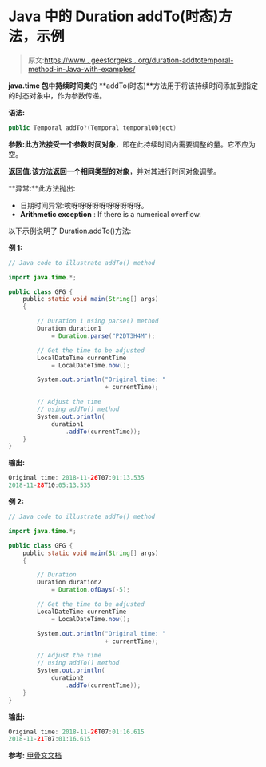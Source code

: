 # Java 中的 Duration addTo(时态)方法，示例

> 原文:[https://www . geesforgeks . org/duration-addtotemporal-method-in-Java-with-examples/](https://www.geeksforgeeks.org/duration-addtotemporal-method-in-java-with-examples/)

**java.time 包**中**持续时间类**的 **addTo(时态)**方法用于将该持续时间添加到指定的时态对象中，作为参数传递。

**语法:**

```java
public Temporal addTo?(Temporal temporalObject)

```

**参数:**此方法接受一个参数**时间对象**，即在此持续时间内需要调整的量。它不应为空。

**返回值:**该方法返回一个相同类型的**对象**，并对其进行时间对象调整。

**异常:**此方法抛出:

*   日期时间异常:唉呀呀呀呀呀呀呀呀呀呀。
*   **Arithmetic exception** : If there is a numerical overflow.

以下示例说明了 Duration.addTo()方法:

**例 1:**

```java
// Java code to illustrate addTo() method

import java.time.*;

public class GFG {
    public static void main(String[] args)
    {

        // Duration 1 using parse() method
        Duration duration1
            = Duration.parse("P2DT3H4M");

        // Get the time to be adjusted
        LocalDateTime currentTime
            = LocalDateTime.now();

        System.out.println("Original time: "
                           + currentTime);

        // Adjust the time
        // using addTo() method
        System.out.println(
            duration1
                .addTo(currentTime));
    }
}
```

**输出:**

```java
Original time: 2018-11-26T07:01:13.535
2018-11-28T10:05:13.535

```

**例 2:**

```java
// Java code to illustrate addTo() method

import java.time.*;

public class GFG {
    public static void main(String[] args)
    {

        // Duration
        Duration duration2
            = Duration.ofDays(-5);

        // Get the time to be adjusted
        LocalDateTime currentTime
            = LocalDateTime.now();

        System.out.println("Original time: "
                           + currentTime);

        // Adjust the time
        // using addTo() method
        System.out.println(
            duration2
                .addTo(currentTime));
    }
}
```

**输出:**

```java
Original time: 2018-11-26T07:01:16.615
2018-11-21T07:01:16.615

```

**参考:** [甲骨文文档](https://docs.oracle.com/javase/9/docs/api/java/time/Duration.html#addTo-java.time.temporal.Temporal-)